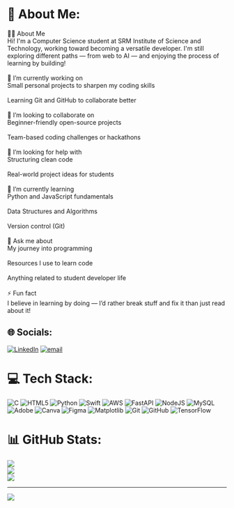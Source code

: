 # 💫 About Me:
👨‍💻 About Me<br>Hi! I'm a Computer Science student at SRM Institute of Science and Technology, working toward becoming a versatile developer. I'm still exploring different paths — from web to AI — and enjoying the process of learning by building!<br><br>🔭 I’m currently working on<br>Small personal projects to sharpen my coding skills<br><br>Learning Git and GitHub to collaborate better<br><br>🤝 I’m looking to collaborate on<br>Beginner-friendly open-source projects<br><br>Team-based coding challenges or hackathons<br><br>💬 I’m looking for help with<br>Structuring clean code<br><br>Real-world project ideas for students<br><br>🌱 I’m currently learning<br>Python and JavaScript fundamentals<br><br>Data Structures and Algorithms<br><br>Version control (Git)<br><br>💬 Ask me about<br>My journey into programming<br><br>Resources I use to learn code<br><br>Anything related to student developer life<br><br>⚡ Fun fact<br>I believe in learning by doing — I’d rather break stuff and fix it than just read about it!


## 🌐 Socials:
[![LinkedIn](https://img.shields.io/badge/LinkedIn-%230077B5.svg?logo=linkedin&logoColor=white)](https://linkedin.com/in/https://www.linkedin.com/in/aditi-s-b810ab264/) [![email](https://img.shields.io/badge/Email-D14836?logo=gmail&logoColor=white)](mailto:aditii.s5379@gmail.com) 

# 💻 Tech Stack:
![C](https://img.shields.io/badge/c-%2300599C.svg?style=for-the-badge&logo=c&logoColor=white) ![HTML5](https://img.shields.io/badge/html5-%23E34F26.svg?style=for-the-badge&logo=html5&logoColor=white) ![Python](https://img.shields.io/badge/python-3670A0?style=for-the-badge&logo=python&logoColor=ffdd54) ![Swift](https://img.shields.io/badge/swift-F54A2A?style=for-the-badge&logo=swift&logoColor=white) ![AWS](https://img.shields.io/badge/AWS-%23FF9900.svg?style=for-the-badge&logo=amazon-aws&logoColor=white) ![FastAPI](https://img.shields.io/badge/FastAPI-005571?style=for-the-badge&logo=fastapi) ![NodeJS](https://img.shields.io/badge/node.js-6DA55F?style=for-the-badge&logo=node.js&logoColor=white) ![MySQL](https://img.shields.io/badge/mysql-4479A1.svg?style=for-the-badge&logo=mysql&logoColor=white) ![Adobe](https://img.shields.io/badge/adobe-%23FF0000.svg?style=for-the-badge&logo=adobe&logoColor=white) ![Canva](https://img.shields.io/badge/Canva-%2300C4CC.svg?style=for-the-badge&logo=Canva&logoColor=white) ![Figma](https://img.shields.io/badge/figma-%23F24E1E.svg?style=for-the-badge&logo=figma&logoColor=white) ![Matplotlib](https://img.shields.io/badge/Matplotlib-%23ffffff.svg?style=for-the-badge&logo=Matplotlib&logoColor=black) ![Git](https://img.shields.io/badge/git-%23F05033.svg?style=for-the-badge&logo=git&logoColor=white) ![GitHub](https://img.shields.io/badge/github-%23121011.svg?style=for-the-badge&logo=github&logoColor=white) ![TensorFlow](https://img.shields.io/badge/TensorFlow-%23FF6F00.svg?style=for-the-badge&logo=TensorFlow&logoColor=white)
# 📊 GitHub Stats:
![](https://github-readme-stats.vercel.app/api?username=Adititiix&theme=dark&hide_border=false&include_all_commits=true&count_private=false)<br/>
![](https://nirzak-streak-stats.vercel.app/?user=Adititiix&theme=dark&hide_border=false)<br/>
![](https://github-readme-stats.vercel.app/api/top-langs/?username=Adititiix&theme=dark&hide_border=false&include_all_commits=true&count_private=false&layout=compact)

---
[![](https://visitcount.itsvg.in/api?id=Adititiix&icon=0&color=0)](https://visitcount.itsvg.in)

<!-- Proudly created with GPRM ( https://gprm.itsvg.in ) -->
